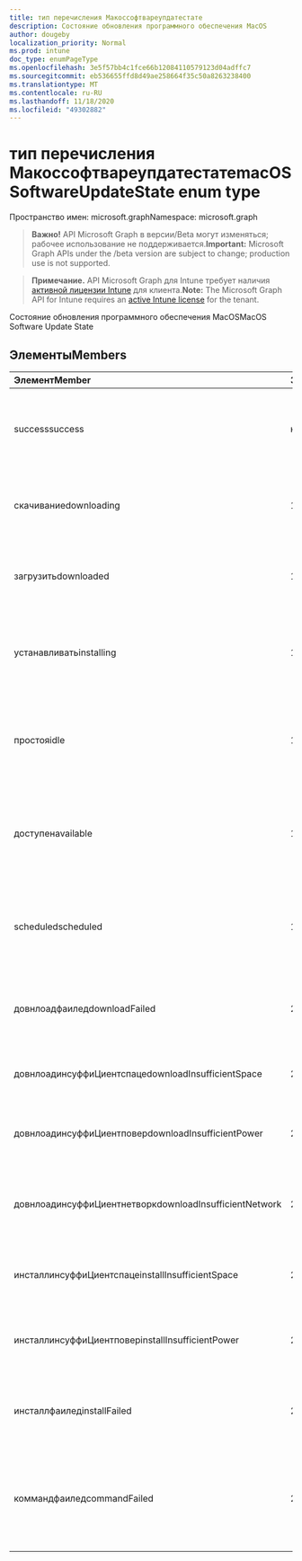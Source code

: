 ```yaml
---
title: тип перечисления Макоссофтвареупдатестате
description: Состояние обновления программного обеспечения MacOS
author: dougeby
localization_priority: Normal
ms.prod: intune
doc_type: enumPageType
ms.openlocfilehash: 3e5f57bb4c1fce66b12084110579123d04adffc7
ms.sourcegitcommit: eb536655ffd8d49ae258664f35c50a8263238400
ms.translationtype: MT
ms.contentlocale: ru-RU
ms.lasthandoff: 11/18/2020
ms.locfileid: "49302882"
---
```

# <a name="macossoftwareupdatestate-enum-type"></a><span data-ttu-id="67200-103">тип перечисления Макоссофтвареупдатестате</span><span class="sxs-lookup"><span data-stu-id="67200-103">macOSSoftwareUpdateState enum type</span></span>

<span data-ttu-id="67200-104">Пространство имен: microsoft.graph</span><span class="sxs-lookup"><span data-stu-id="67200-104">Namespace: microsoft.graph</span></span>

> <span data-ttu-id="67200-105">**Важно!** API Microsoft Graph в версии/Beta могут изменяться; рабочее использование не поддерживается.</span><span class="sxs-lookup"><span data-stu-id="67200-105">**Important:** Microsoft Graph APIs under the /beta version are subject to change; production use is not supported.</span></span>

> <span data-ttu-id="67200-106">**Примечание.** API Microsoft Graph для Intune требует наличия [активной лицензии Intune](https://go.microsoft.com/fwlink/?linkid=839381) для клиента.</span><span class="sxs-lookup"><span data-stu-id="67200-106">**Note:** The Microsoft Graph API for Intune requires an [active Intune license](https://go.microsoft.com/fwlink/?linkid=839381) for the tenant.</span></span>

<span data-ttu-id="67200-107">Состояние обновления программного обеспечения MacOS</span><span class="sxs-lookup"><span data-stu-id="67200-107">MacOS Software Update State</span></span>

## <a name="members"></a><span data-ttu-id="67200-108">Элементы</span><span class="sxs-lookup"><span data-stu-id="67200-108">Members</span></span>
|<span data-ttu-id="67200-109">Элемент</span><span class="sxs-lookup"><span data-stu-id="67200-109">Member</span></span>|<span data-ttu-id="67200-110">Значение</span><span class="sxs-lookup"><span data-stu-id="67200-110">Value</span></span>|<span data-ttu-id="67200-111">Описание</span><span class="sxs-lookup"><span data-stu-id="67200-111">Description</span></span>|
|:---|:---|:---|
|<span data-ttu-id="67200-112">success</span><span class="sxs-lookup"><span data-stu-id="67200-112">success</span></span>|<span data-ttu-id="67200-113">нуль</span><span class="sxs-lookup"><span data-stu-id="67200-113">0</span></span>|<span data-ttu-id="67200-114">Обновление программного обеспечения успешно установлено</span><span class="sxs-lookup"><span data-stu-id="67200-114">The software update successfully installed</span></span>|
|<span data-ttu-id="67200-115">скачивание</span><span class="sxs-lookup"><span data-stu-id="67200-115">downloading</span></span>|<span data-ttu-id="67200-116">1000</span><span class="sxs-lookup"><span data-stu-id="67200-116">1000</span></span>|<span data-ttu-id="67200-117">Идет скачивание обновления программного обеспечения</span><span class="sxs-lookup"><span data-stu-id="67200-117">The software update is being downloaded</span></span>|
|<span data-ttu-id="67200-118">загрузить</span><span class="sxs-lookup"><span data-stu-id="67200-118">downloaded</span></span>|<span data-ttu-id="67200-119">1001</span><span class="sxs-lookup"><span data-stu-id="67200-119">1001</span></span>|<span data-ttu-id="67200-120">Обновление программного обеспечения Загружено</span><span class="sxs-lookup"><span data-stu-id="67200-120">The software update has been downloaded</span></span>|
|<span data-ttu-id="67200-121">устанавливать</span><span class="sxs-lookup"><span data-stu-id="67200-121">installing</span></span>|<span data-ttu-id="67200-122">1002</span><span class="sxs-lookup"><span data-stu-id="67200-122">1002</span></span>|<span data-ttu-id="67200-123">Выполняется установка обновления программного обеспечения</span><span class="sxs-lookup"><span data-stu-id="67200-123">The software update is being installed</span></span>|
|<span data-ttu-id="67200-124">простоя</span><span class="sxs-lookup"><span data-stu-id="67200-124">idle</span></span>|<span data-ttu-id="67200-125">1003</span><span class="sxs-lookup"><span data-stu-id="67200-125">1003</span></span>|<span data-ttu-id="67200-126">Для этого обновления программного обеспечения не выполняется никаких действий</span><span class="sxs-lookup"><span data-stu-id="67200-126">No action is being taken on this software update</span></span>|
|<span data-ttu-id="67200-127">доступен</span><span class="sxs-lookup"><span data-stu-id="67200-127">available</span></span>|<span data-ttu-id="67200-128">1004</span><span class="sxs-lookup"><span data-stu-id="67200-128">1004</span></span>|<span data-ttu-id="67200-129">Обновление программного обеспечения доступно на устройстве</span><span class="sxs-lookup"><span data-stu-id="67200-129">The software update is available on the device</span></span>|
|<span data-ttu-id="67200-130">scheduled</span><span class="sxs-lookup"><span data-stu-id="67200-130">scheduled</span></span>|<span data-ttu-id="67200-131">1005</span><span class="sxs-lookup"><span data-stu-id="67200-131">1005</span></span>|<span data-ttu-id="67200-132">Обновление программного обеспечения запланировано на устройстве</span><span class="sxs-lookup"><span data-stu-id="67200-132">The software update has been scheduled on the device</span></span>|
|<span data-ttu-id="67200-133">довнлоадфаилед</span><span class="sxs-lookup"><span data-stu-id="67200-133">downloadFailed</span></span>|<span data-ttu-id="67200-134">2000</span><span class="sxs-lookup"><span data-stu-id="67200-134">2000</span></span>|<span data-ttu-id="67200-135">Не удалось скачать обновление программного обеспечения</span><span class="sxs-lookup"><span data-stu-id="67200-135">The software update download has failed</span></span>|
|<span data-ttu-id="67200-136">довнлоадинсуффиЦиентспаце</span><span class="sxs-lookup"><span data-stu-id="67200-136">downloadInsufficientSpace</span></span>|<span data-ttu-id="67200-137">2001</span><span class="sxs-lookup"><span data-stu-id="67200-137">2001</span></span>|<span data-ttu-id="67200-138">Недостаточно места для скачивания обновления</span><span class="sxs-lookup"><span data-stu-id="67200-138">There is not enough space to download the update</span></span>|
|<span data-ttu-id="67200-139">довнлоадинсуффиЦиентповер</span><span class="sxs-lookup"><span data-stu-id="67200-139">downloadInsufficientPower</span></span>|<span data-ttu-id="67200-140">2002</span><span class="sxs-lookup"><span data-stu-id="67200-140">2002</span></span>|<span data-ttu-id="67200-141">Не хватает мощности для скачивания обновления</span><span class="sxs-lookup"><span data-stu-id="67200-141">There is not enough power to download the update</span></span>|
|<span data-ttu-id="67200-142">довнлоадинсуффиЦиентнетворк</span><span class="sxs-lookup"><span data-stu-id="67200-142">downloadInsufficientNetwork</span></span>|<span data-ttu-id="67200-143">2003</span><span class="sxs-lookup"><span data-stu-id="67200-143">2003</span></span>|<span data-ttu-id="67200-144">Недостаточно места в сети для скачивания обновления</span><span class="sxs-lookup"><span data-stu-id="67200-144">There is insufficient network capacity to download the update</span></span>|
|<span data-ttu-id="67200-145">инсталлинсуффиЦиентспаце</span><span class="sxs-lookup"><span data-stu-id="67200-145">installInsufficientSpace</span></span>|<span data-ttu-id="67200-146">2004</span><span class="sxs-lookup"><span data-stu-id="67200-146">2004</span></span>|<span data-ttu-id="67200-147">Недостаточно места для установки обновления</span><span class="sxs-lookup"><span data-stu-id="67200-147">There is not enough space to install the update</span></span>|
|<span data-ttu-id="67200-148">инсталлинсуффиЦиентповер</span><span class="sxs-lookup"><span data-stu-id="67200-148">installInsufficientPower</span></span>|<span data-ttu-id="67200-149">2005</span><span class="sxs-lookup"><span data-stu-id="67200-149">2005</span></span>|<span data-ttu-id="67200-150">Недостаточно электроэнергии для установки обновления.</span><span class="sxs-lookup"><span data-stu-id="67200-150">There is not enough power to install the update</span></span>|
|<span data-ttu-id="67200-151">инсталлфаилед</span><span class="sxs-lookup"><span data-stu-id="67200-151">installFailed</span></span>|<span data-ttu-id="67200-152">2006</span><span class="sxs-lookup"><span data-stu-id="67200-152">2006</span></span>|<span data-ttu-id="67200-153">Не удалось выполнить установку по неопределенной причине</span><span class="sxs-lookup"><span data-stu-id="67200-153">Installation has failed for an unspecified reason</span></span>|
|<span data-ttu-id="67200-154">коммандфаилед</span><span class="sxs-lookup"><span data-stu-id="67200-154">commandFailed</span></span>|<span data-ttu-id="67200-155">2007</span><span class="sxs-lookup"><span data-stu-id="67200-155">2007</span></span>|<span data-ttu-id="67200-156">Не удалось выполнить команду обновления расписания по неуказанной причине</span><span class="sxs-lookup"><span data-stu-id="67200-156">The schedule update command has failed for an unspecified reason</span></span>|





